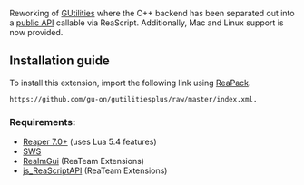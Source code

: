 Reworking of [GUtilities](https://github.com/gu-on/GUtilities/) where the C++ backend has been separated out into a [public API](https://github.com/gu-on/GUtilitiesAPI) callable via ReaScript. Additionally, Mac and Linux support is now provided.

## Installation guide

To install this extension, import the following link using [ReaPack](https://reapack.com/). 

	https://github.com/gu-on/gutilitiesplus/raw/master/index.xml.

### Requirements:

- [Reaper 7.0+](https://www.reaper.fm/download.php) (uses Lua 5.4 features)
- [SWS](https://www.sws-extension.org/)
- [ReaImGui](https://forum.cockos.com/showthread.php?t=250419) (ReaTeam Extensions)
- [js_ReaScriptAPI](https://forum.cockos.com/showthread.php?t=212174) (ReaTeam Extensions)